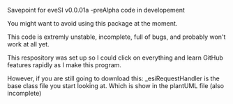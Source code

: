 Savepoint for eveSI v0.0.01a
-preAlpha code in developement

You might want to avoid using this package at the moment.

This code is extremly unstable, incomplete, full of bugs, and probably won't work at all yet.

This respository was set up so I could click on everything and learn GitHub features rapidly as I make this program.

However, if you are still going to download this: _esiRequestHandler is the base class file you start looking at.
Which is show in the plantUML file (also incomplete)
